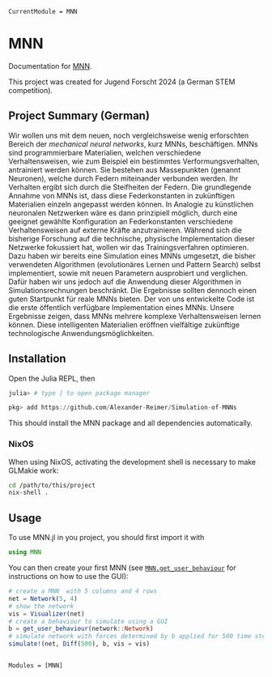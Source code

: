 ```@meta
CurrentModule = MNN
```

# MNN

Documentation for [MNN](https://github.com/Alexander-Reimer/Simulation-of-MNNs).

This project was created for Jugend Forscht 2024 (a German STEM competition).

## Project Summary (German)

Wir wollen uns mit dem neuen, noch vergleichsweise wenig erforschten Bereich der
*mechanical neural networks*, kurz MNNs, beschäftigen. MNNs sind programmierbare
Materialien, welchen verschiedene Verhaltensweisen, wie zum Beispiel ein
bestimmtes Verformungsverhalten, antrainiert werden können. Sie bestehen aus
Massepunkten (genannt Neuronen), welche durch Federn miteinander verbunden
werden. Ihr Verhalten ergibt sich durch die Steifheiten der Federn. Die
grundlegende Annahme von MNNs ist, dass diese Federkonstanten in zukünftigen
Materialien einzeln angepasst werden können. In Analogie zu künstlichen
neuronalen Netzwerken wäre es dann prinzipiell möglich, durch eine geeignet
gewählte Konfiguration an Federkonstanten verschiedene Verhaltensweisen auf
externe Kräfte anzutrainieren. Während sich die bisherige Forschung auf die
technische, physische Implementation dieser Netzwerke fokussiert hat, wollen wir
das Trainingsverfahren optimieren. Dazu haben wir bereits eine Simulation eines
MNNs umgesetzt, die bisher verwendeten Algorithmen (evolutionäres Lernen und
Pattern Search) selbst implementiert, sowie mit neuen Parametern ausprobiert und
verglichen. Dafür haben wir uns jedoch auf die Anwendung dieser Algorithmen in
Simulationsrechnungen beschränkt. Die Ergebnisse sollten dennoch einen guten
Startpunkt für reale MNNs bieten. Der von uns entwickelte Code ist die erste
öffentlich verfügbare Implementation eines MNNs. Unsere Ergebnisse zeigen, dass
MNNs mehrere komplexe Verhaltensweisen lernen können. Diese intelligenten
Materialien eröffnen vielfältige zukünftige technologische
Anwendungsmöglichkeiten.

## Installation

Open the Julia REPL, then

```julia
julia> # type ] to open package manager

pkg> add https://github.com/Alexander-Reimer/Simulation-of-MNNs
```

This should install the MNN package and all dependencies automatically.

### NixOS

When using NixOS, activating the development shell is necessary to make GLMakie work:

```bash
cd /path/to/this/project
nix-shell .
```

## Usage

To use MNN.jl in you project, you should first import it with

```julia
using MNN
```

You can then create your first MNN (see [`MNN.get_user_behaviour`](@ref) for
instructions on how to use the GUI):

```julia
# create a MNN  with 5 columns and 4 rows
net = Network(5, 4) 
# show the network
vis = Visualizer(net)
# create a behaviour to simulate using a GUI
b = get_user_behaviour(network::Network)
# simulate network with forces determined by b applied for 500 time steps
simulate!(net, Diff(500), b, vis = vis)
```


```@index
```

```@autodocs
Modules = [MNN]
```
